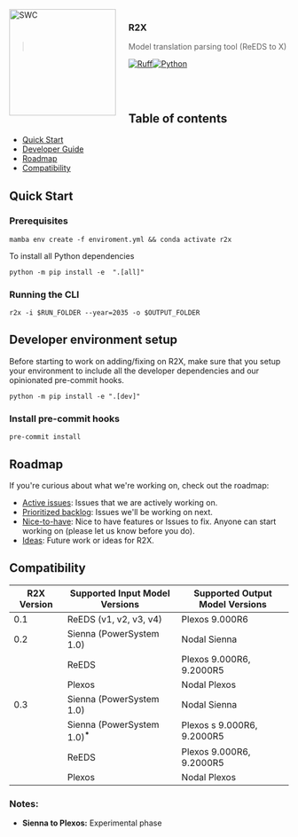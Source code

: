 <img src="https://www.nrel.gov/client/img/icon-manufacturing.svg" alt="SWC" align="left" width="192px" height="192px"/>
<img align="left" width="0" height="192px" hspace="10"/>

### R2X
> Model translation parsing tool (ReEDS to X)

[![Ruff](https://img.shields.io/endpoint?url=https://raw.githubusercontent.com/astral-sh/ruff/main/assets/badge/v2.json)](https://github.com/astral-sh/ruff)[![Python](https://img.shields.io/badge/python-3.10%20|%203.11-blue.svg)](https://img.shields.io/badge/python-3.10%20|%203.11-blue.svg)

<br/>
<br/>


## Table of contents
* [Quick Start](#quick-start)
* [Developer Guide](https://pages.github.nrel.gov/PCM/R2X/dev/develop.html)
* [Roadmap](#roadmap)
* [Compatibility](#compatibility)


## Quick Start

### Prerequisites

```console
mamba env create -f enviroment.yml && conda activate r2x
```
To install all Python dependencies

```console
python -m pip install -e  ".[all]"
```

### Running the CLI

```console
r2x -i $RUN_FOLDER --year=2035 -o $OUTPUT_FOLDER
```

## Developer environment setup


Before starting to work on adding/fixing on R2X, make sure that you setup your
environment to include all the developer dependencies and our opinionated
pre-commit hooks.

```console
python -m pip install -e ".[dev]"
```

### Install pre-commit hooks
```console
pre-commit install
```

## Roadmap

If you're curious about what we're working on, check out the roadmap:

- [Active issues](https://github.nrel.gov/PCM/R2X/issues?q=is%3Aopen+is%3Aissue+label%3A%22Working+on+it+%F0%9F%92%AA%22+sort%3Aupdated-asc): Issues that we are actively working on.
- [Prioritized backlog](https://github.nrel.gov/PCM/R2X/issues?q=is%3Aopen+is%3Aissue+label%3ABacklog): Issues we'll be working on next.
- [Nice-to-have](https://github.nrel.gov/PCM/R2X/labels/Optional): Nice to have features or Issues to fix. Anyone can start working on (please let us know before you do).
- [Ideas](https://github.nrel.gov/PCM/R2X/issues?q=is%3Aopen+is%3Aissue+label%3AIdea): Future work or ideas for R2X.


## Compatibility

| R2X Version  | Supported Input Model Versions          | Supported Output Model Versions         |
|--------------|-----------------------------------------|-----------------------------------------|
| 0.1          | ReEDS (v1, v2, v3, v4)                  | Plexos 9.000R6                           |
| 0.2          | Sienna (PowerSystem 1.0)                | Nodal Sienna              |
|              | ReEDS                                   | Plexos 9.000R6, 9.2000R5             |
|              | Plexos                                  | Nodal Plexos              |
| 0.3          | Sienna (PowerSystem 1.0)                | Nodal Sienna              |
|              | Sienna (PowerSystem 1.0)<sup><b>*</b></sup>              | Plexos s 9.000R6, 9.2000R5             |
|              | ReEDS                                   | Plexos 9.000R6, 9.2000R5             |
|              | Plexos                                  | Nodal Plexos              |


### Notes:
- **Sienna to Plexos:** Experimental phase
